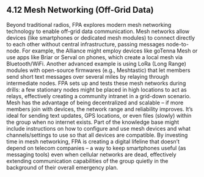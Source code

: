 ## 4.12 Mesh Networking (Off-Grid Data)

Beyond traditional radios, FPA explores modern mesh networking technology to enable off-grid data communication. Mesh networks allow devices (like smartphones or dedicated mesh modules) to connect directly to each other without central infrastructure, passing messages node-to-node. For example, the Alliance might employ devices like goTenna Mesh or use apps like Briar or Serval on phones, which create a local mesh via Bluetooth/WiFi. Another advanced example is using LoRa (Long Range) modules with open-source firmwares (e.g., Meshtastic) that let members send short text messages over several miles by relaying through intermediate nodes. FPA sets up and tests these mesh networks during drills: a few stationary nodes might be placed in high locations to act as relays, effectively creating a community intranet in a grid-down scenario. Mesh has the advantage of being decentralized and scalable – if more members join with devices, the network range and reliability improves. It’s ideal for sending text updates, GPS locations, or even files (slowly) within the group when no internet exists. Part of the knowledge base might include instructions on how to configure and use mesh devices and what channels/settings to use so that all devices are compatible. By investing time in mesh networking, FPA is creating a digital lifeline that doesn’t depend on telecom companies – a way to keep smartphones useful (as messaging tools) even when cellular networks are dead, effectively extending communication capabilities of the group quietly in the background of their overall emergency plan.